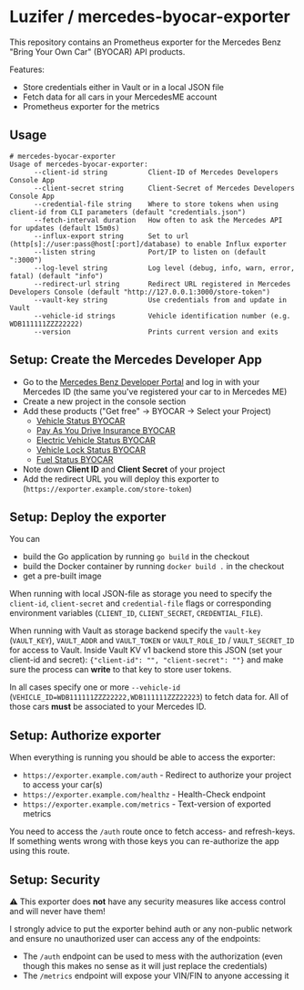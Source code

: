 # Luzifer / mercedes-byocar-exporter

This repository contains an Prometheus exporter for the Mercedes Benz "Bring Your Own Car" (BYOCAR) API products.

Features:

- Store credentials either in Vault or in a local JSON file
- Fetch data for all cars in your MercedesME account
- Prometheus exporter for the metrics

## Usage

```console
# mercedes-byocar-exporter
Usage of mercedes-byocar-exporter:
      --client-id string          Client-ID of Mercedes Developers Console App
      --client-secret string      Client-Secret of Mercedes Developers Console App
      --credential-file string    Where to store tokens when using client-id from CLI parameters (default "credentials.json")
      --fetch-interval duration   How often to ask the Mercedes API for updates (default 15m0s)
      --influx-export string      Set to url (http[s]://user:pass@host[:port]/database) to enable Influx exporter
      --listen string             Port/IP to listen on (default ":3000")
      --log-level string          Log level (debug, info, warn, error, fatal) (default "info")
      --redirect-url string       Redirect URL registered in Mercedes Developers Console (default "http://127.0.0.1:3000/store-token")
      --vault-key string          Use credentials from and update in Vault
      --vehicle-id strings        Vehicle identification number (e.g. WDB111111ZZZ22222)
      --version                   Prints current version and exits
```

## Setup: Create the Mercedes Developer App

- Go to the [Mercedes Benz Developer Portal](https://developer.mercedes-benz.com/) and log in with your Mercedes ID (the same you've registered your car to in Mercedes ME)
- Create a new project in the console section
- Add these products ("Get free" -> BYOCAR -> Select your Project)
  - [Vehicle Status BYOCAR](https://developer.mercedes-benz.com/products/vehicle_status)
  - [Pay As You Drive Insurance BYOCAR](https://developer.mercedes-benz.com/products/pay_as_you_drive_insurance)
  - [Electric Vehicle Status BYOCAR](https://developer.mercedes-benz.com/products/electric_vehicle_status)
  - [Vehicle Lock Status BYOCAR](https://developer.mercedes-benz.com/products/vehicle_lock_status)
  - [Fuel Status BYOCAR](https://developer.mercedes-benz.com/products/fuel_status)
- Note down **Client ID** and **Client Secret** of your project
- Add the redirect URL you will deploy this exporter to (`https://exporter.example.com/store-token`)

## Setup: Deploy the exporter

You can

- build the Go application by running `go build` in the checkout
- build the Docker container by running `docker build .` in the checkout
- get a pre-built image

When running with local JSON-file as storage you need to specify the `client-id`, `client-secret` and `credential-file` flags or corresponding environment variables (`CLIENT_ID`, `CLIENT_SECRET`, `CREDENTIAL_FILE`).

When running with Vault as storage backend specify the `vault-key` (`VAULT_KEY`), `VAULT_ADDR` and `VAULT_TOKEN` or `VAULT_ROLE_ID` / `VAULT_SECRET_ID` for access to Vault. Inside Vault KV v1 backend store this JSON (set your client-id and secret): `{"client-id": "", "client-secret": ""}` and make sure the process can **write** to that key to store user tokens.

In all cases specify one or more `--vehicle-id` (`VEHICLE_ID=WDB111111ZZZ22222,WDB111111ZZZ22223`) to fetch data for. All of those cars **must** be associated to your Mercedes ID.

## Setup: Authorize exporter

When everything is running you should be able to access the exporter:

- `https://exporter.example.com/auth` - Redirect to authorize your project to access your car(s)
- `https://exporter.example.com/healthz` - Health-Check endpoint
- `https://exporter.example.com/metrics` - Text-version of exported metrics

You need to access the `/auth` route once to fetch access- and refresh-keys. If something wents wrong with those keys you can re-authorize the app using this route.

## Setup: Security

⚠️ This exporter does **not** have any security measures like access control and will never have them!

I strongly advice to put the exporter behind auth or any non-public network and ensure no unauthorized user can access any of the endpoints:

- The `/auth` endpoint can be used to mess with the authorization (even though this makes no sense as it will just replace the credentials)
- The `/metrics` endpoint will expose your VIN/FIN to anyone accessing it
